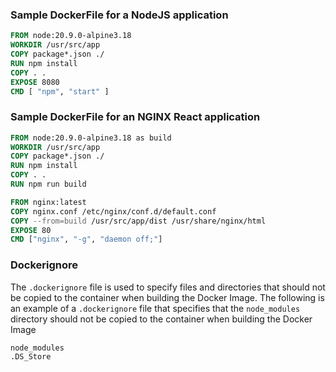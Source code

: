 ### Sample DockerFile for a NodeJS application
```DockerFile
FROM node:20.9.0-alpine3.18
WORKDIR /usr/src/app
COPY package*.json ./
RUN npm install
COPY . .
EXPOSE 8080
CMD [ "npm", "start" ]
```

### Sample DockerFile for an NGINX React application
```DockerFile
FROM node:20.9.0-alpine3.18 as build
WORKDIR /usr/src/app
COPY package*.json ./
RUN npm install
COPY . .
RUN npm run build

FROM nginx:latest
COPY nginx.conf /etc/nginx/conf.d/default.conf
COPY --from=build /usr/src/app/dist /usr/share/nginx/html
EXPOSE 80
CMD ["nginx", "-g", "daemon off;"]
```

### Dockerignore
The `.dockerignore` file is used to specify files and directories that should not be copied to the container when building the Docker Image. The following is an example of a `.dockerignore` file that specifies that the `node_modules` directory should not be copied to the container when building the Docker Image
```
node_modules
.DS_Store
```
